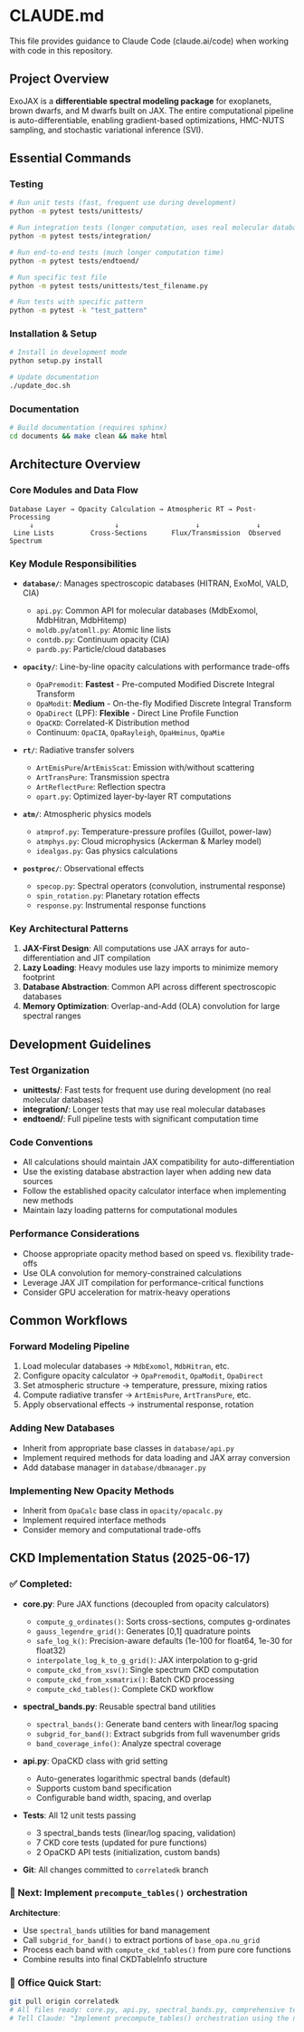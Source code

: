 # CLAUDE.md

This file provides guidance to Claude Code (claude.ai/code) when working with code in this repository.

## Project Overview

ExoJAX is a **differentiable spectral modeling package** for exoplanets, brown dwarfs, and M dwarfs built on JAX. The entire computational pipeline is auto-differentiable, enabling gradient-based optimizations, HMC-NUTS sampling, and stochastic variational inference (SVI).

## Essential Commands

### Testing
```bash
# Run unit tests (fast, frequent use during development)
python -m pytest tests/unittests/

# Run integration tests (longer computation, uses real molecular databases)  
python -m pytest tests/integration/

# Run end-to-end tests (much longer computation time)
python -m pytest tests/endtoend/

# Run specific test file
python -m pytest tests/unittests/test_filename.py

# Run tests with specific pattern
python -m pytest -k "test_pattern"
```

### Installation & Setup
```bash
# Install in development mode
python setup.py install

# Update documentation
./update_doc.sh
```

### Documentation
```bash
# Build documentation (requires sphinx)
cd documents && make clean && make html
```

## Architecture Overview

### Core Modules and Data Flow

```
Database Layer → Opacity Calculation → Atmospheric RT → Post-Processing
     ↓                    ↓                   ↓              ↓
 Line Lists         Cross-Sections      Flux/Transmission  Observed Spectrum
```

### Key Module Responsibilities

- **`database/`**: Manages spectroscopic databases (HITRAN, ExoMol, VALD, CIA)
  - `api.py`: Common API for molecular databases (MdbExomol, MdbHitran, MdbHitemp)
  - `moldb.py`/`atomll.py`: Atomic line lists 
  - `contdb.py`: Continuum opacity (CIA)
  - `pardb.py`: Particle/cloud databases

- **`opacity/`**: Line-by-line opacity calculations with performance trade-offs
  - `OpaPremodit`: **Fastest** - Pre-computed Modified Discrete Integral Transform
  - `OpaModit`: **Medium** - On-the-fly Modified Discrete Integral Transform  
  - `OpaDirect` (LPF): **Flexible** - Direct Line Profile Function
  - `OpaCKD`: Correlated-K Distribution method
  - Continuum: `OpaCIA`, `OpaRayleigh`, `OpaHminus`, `OpaMie`

- **`rt/`**: Radiative transfer solvers
  - `ArtEmisPure`/`ArtEmisScat`: Emission with/without scattering
  - `ArtTransPure`: Transmission spectra
  - `ArtReflectPure`: Reflection spectra
  - `opart.py`: Optimized layer-by-layer RT computations

- **`atm/`**: Atmospheric physics models
  - `atmprof.py`: Temperature-pressure profiles (Guillot, power-law)
  - `atmphys.py`: Cloud microphysics (Ackerman & Marley model)
  - `idealgas.py`: Gas physics calculations

- **`postproc/`**: Observational effects
  - `specop.py`: Spectral operators (convolution, instrumental response)
  - `spin_rotation.py`: Planetary rotation effects
  - `response.py`: Instrumental response functions

### Key Architectural Patterns

1. **JAX-First Design**: All computations use JAX arrays for auto-differentiation and JIT compilation
2. **Lazy Loading**: Heavy modules use lazy imports to minimize memory footprint
3. **Database Abstraction**: Common API across different spectroscopic databases
4. **Memory Optimization**: Overlap-and-Add (OLA) convolution for large spectral ranges

## Development Guidelines

### Test Organization
- **unittests/**: Fast tests for frequent use during development (no real molecular databases)
- **integration/**: Longer tests that may use real molecular databases
- **endtoend/**: Full pipeline tests with significant computation time

### Code Conventions
- All calculations should maintain JAX compatibility for auto-differentiation
- Use the existing database abstraction layer when adding new data sources
- Follow the established opacity calculator interface when implementing new methods
- Maintain lazy loading patterns for computational modules

### Performance Considerations
- Choose appropriate opacity method based on speed vs. flexibility trade-offs
- Use OLA convolution for memory-constrained calculations
- Leverage JAX JIT compilation for performance-critical functions
- Consider GPU acceleration for matrix-heavy operations

## Common Workflows

### Forward Modeling Pipeline
1. Load molecular databases → `MdbExomol`, `MdbHitran`, etc.
2. Configure opacity calculator → `OpaPremodit`, `OpaModit`, `OpaDirect`
3. Set atmospheric structure → temperature, pressure, mixing ratios
4. Compute radiative transfer → `ArtEmisPure`, `ArtTransPure`, etc.
5. Apply observational effects → instrumental response, rotation

### Adding New Databases
- Inherit from appropriate base classes in `database/api.py`
- Implement required methods for data loading and JAX array conversion
- Add database manager in `database/dbmanager.py`

### Implementing New Opacity Methods
- Inherit from `OpaCalc` base class in `opacity/opacalc.py`
- Implement required interface methods
- Consider memory and computational trade-offs

## CKD Implementation Status (2025-06-17)

### ✅ Completed:
- **core.py**: Pure JAX functions (decoupled from opacity calculators)
  - `compute_g_ordinates()`: Sorts cross-sections, computes g-ordinates
  - `gauss_legendre_grid()`: Generates [0,1] quadrature points 
  - `safe_log_k()`: Precision-aware defaults (1e-100 for float64, 1e-30 for float32)
  - `interpolate_log_k_to_g_grid()`: JAX interpolation to g-grid
  - `compute_ckd_from_xsv()`: Single spectrum CKD computation
  - `compute_ckd_from_xsmatrix()`: Batch CKD processing 
  - `compute_ckd_tables()`: Complete CKD workflow

- **spectral_bands.py**: Reusable spectral band utilities  
  - `spectral_bands()`: Generate band centers with linear/log spacing
  - `subgrid_for_band()`: Extract subgrids from full wavenumber grids
  - `band_coverage_info()`: Analyze spectral coverage

- **api.py**: OpaCKD class with grid setting
  - Auto-generates logarithmic spectral bands (default)
  - Supports custom band specification
  - Configurable band width, spacing, and overlap

- **Tests**: All 12 unit tests passing
  - 3 spectral_bands tests (linear/log spacing, validation)
  - 7 CKD core tests (updated for pure functions)
  - 2 OpaCKD API tests (initialization, custom bands)

- **Git**: All changes committed to `correlatedk` branch

### 🔄 Next: Implement `precompute_tables()` orchestration
**Architecture**: 
- Use `spectral_bands` utilities for band management
- Call `subgrid_for_band()` to extract portions of `base_opa.nu_grid`
- Process each band with `compute_ckd_tables()` from pure core functions
- Combine results into final CKDTableInfo structure

### 🎯 Office Quick Start:
```bash
git pull origin correlatedk
# All files ready: core.py, api.py, spectral_bands.py, comprehensive tests
# Tell Claude: "Implement precompute_tables() orchestration using the new architecture"
```